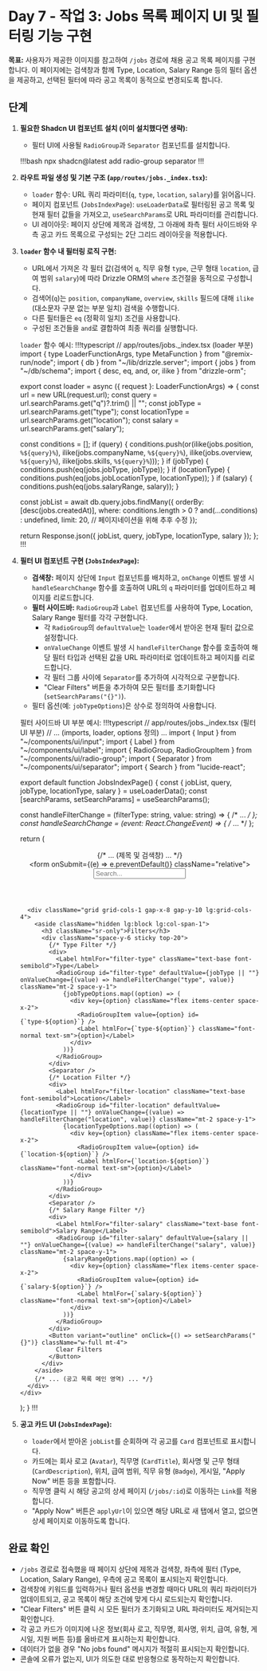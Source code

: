 # Day 7 - 작업 3: Jobs 목록 페이지 UI 및 필터링 기능 구현

**목표:** 사용자가 제공한 이미지를 참고하여 `/jobs` 경로에 채용 공고 목록 페이지를 구현합니다. 이 페이지에는 검색창과 함께 Type, Location, Salary Range 등의 필터 옵션을 제공하고, 선택된 필터에 따라 공고 목록이 동적으로 변경되도록 합니다.

## 단계

1.  **필요한 Shadcn UI 컴포넌트 설치 (이미 설치했다면 생략):**
    *   필터 UI에 사용될 `RadioGroup`과 `Separator` 컴포넌트를 설치합니다.

    !!!bash
    npx shadcn@latest add radio-group separator
    !!!

2.  **라우트 파일 생성 및 기본 구조 (`app/routes/jobs._index.tsx`):**
    *   `loader` 함수: URL 쿼리 파라미터(`q`, `type`, `location`, `salary`)를 읽어옵니다.
    *   페이지 컴포넌트 (`JobsIndexPage`): `useLoaderData`로 필터링된 공고 목록 및 현재 필터 값들을 가져오고, `useSearchParams`로 URL 파라미터를 관리합니다.
    *   UI 레이아웃: 페이지 상단에 제목과 검색창, 그 아래에 좌측 필터 사이드바와 우측 공고 카드 목록으로 구성되는 2단 그리드 레이아웃을 적용합니다.

3.  **`loader` 함수 내 필터링 로직 구현:**
    *   URL에서 가져온 각 필터 값(검색어 `q`, 직무 유형 `type`, 근무 형태 `location`, 급여 범위 `salary`)에 따라 Drizzle ORM의 `where` 조건절을 동적으로 구성합니다.
    *   검색어(`q`)는 `position`, `companyName`, `overview`, `skills` 필드에 대해 `ilike` (대소문자 구분 없는 부분 일치) 검색을 수행합니다.
    *   다른 필터들은 `eq` (정확히 일치) 조건을 사용합니다.
    *   구성된 조건들을 `and`로 결합하여 최종 쿼리를 실행합니다.

    `loader` 함수 예시:
    !!!typescript
    // app/routes/jobs._index.tsx (loader 부분)
    import { type LoaderFunctionArgs, type MetaFunction } from "@remix-run/node";
    import { db } from "~/lib/drizzle.server";
    import { jobs } from "~/db/schema";
    import { desc, eq, and, or, ilike } from "drizzle-orm";

    export const loader = async ({ request }: LoaderFunctionArgs) => {
      const url = new URL(request.url);
      const query = url.searchParams.get("q")?.trim() || "";
      const jobType = url.searchParams.get("type");
      const locationType = url.searchParams.get("location");
      const salary = url.searchParams.get("salary");

      const conditions = [];
      if (query) {
        conditions.push(or(ilike(jobs.position, `%${query}%`), ilike(jobs.companyName, `%${query}%`), ilike(jobs.overview, `%${query}%`), ilike(jobs.skills, `%${query}%`)));
      }
      if (jobType) {
        conditions.push(eq(jobs.jobType, jobType));
      }
      if (locationType) {
        conditions.push(eq(jobs.jobLocationType, locationType));
      }
      if (salary) {
        conditions.push(eq(jobs.salaryRange, salary));
      }

      const jobList = await db.query.jobs.findMany({
        orderBy: [desc(jobs.createdAt)],
        where: conditions.length > 0 ? and(...conditions) : undefined,
        limit: 20, // 페이지네이션을 위해 추후 수정
      });

      return Response.json({ jobList, query, jobType, locationType, salary });
    };
    !!!

4.  **필터 UI 컴포넌트 구현 (`JobsIndexPage`):**
    *   **검색창:** 페이지 상단에 `Input` 컴포넌트를 배치하고, `onChange` 이벤트 발생 시 `handleSearchChange` 함수를 호출하여 URL의 `q` 파라미터를 업데이트하고 페이지를 리로드합니다.
    *   **필터 사이드바:** `RadioGroup`과 `Label` 컴포넌트를 사용하여 Type, Location, Salary Range 필터를 각각 구현합니다.
        *   각 `RadioGroup`의 `defaultValue`는 `loader`에서 받아온 현재 필터 값으로 설정합니다.
        *   `onValueChange` 이벤트 발생 시 `handleFilterChange` 함수를 호출하여 해당 필터 타입과 선택된 값을 URL 파라미터로 업데이트하고 페이지를 리로드합니다.
        *   각 필터 그룹 사이에 `Separator`를 추가하여 시각적으로 구분합니다.
        *   "Clear Filters" 버튼을 추가하여 모든 필터를 초기화합니다 (`setSearchParams("{}")`).
    *   필터 옵션(예: `jobTypeOptions`)은 상수로 정의하여 사용합니다.

    필터 사이드바 UI 부분 예시:
    !!!typescript
    // app/routes/jobs._index.tsx (필터 UI 부분)
    // ... (imports, loader, options 정의) ...
    import { Input } from "~/components/ui/input";
    import { Label } from "~/components/ui/label";
    import { RadioGroup, RadioGroupItem } from "~/components/ui/radio-group";
    import { Separator } from "~/components/ui/separator";
    import { Search } from "lucide-react";

    export default function JobsIndexPage() {
      const { jobList, query, jobType, locationType, salary } = useLoaderData<typeof loader>();
      const [searchParams, setSearchParams] = useSearchParams();

      const handleFilterChange = (filterType: string, value: string) => { /* ... */ };
      const handleSearchChange = (event: React.ChangeEvent<HTMLInputElement>) => { /* ... */ };

      return (
        <div className="container mx-auto max-w-7xl px-4 py-8">
          <header className="mb-10">
            {/* ... (제목 및 검색창) ... */}
            <div className="mt-6 max-w-xl mx-auto">
              <form onSubmit={(e) => e.preventDefault()} className="relative">
                <Input type="search" name="q" defaultValue={query} onChange={handleSearchChange} placeholder="Search..." />
                <Search className="absolute left-3 top-1/2 h-5 w-5 -translate-y-1/2 text-muted-foreground" />
              </form>
            </div>
          </header>

          <div className="grid grid-cols-1 gap-x-8 gap-y-10 lg:grid-cols-4">
            <aside className="hidden lg:block lg:col-span-1">
              <h3 className="sr-only">Filters</h3>
              <div className="space-y-6 sticky top-20">
                {/* Type Filter */}
                <div>
                  <Label htmlFor="filter-type" className="text-base font-semibold">Type</Label>
                  <RadioGroup id="filter-type" defaultValue={jobType || ""} onValueChange={(value) => handleFilterChange("type", value)} className="mt-2 space-y-1">
                    {jobTypeOptions.map((option) => (
                      <div key={option} className="flex items-center space-x-2">
                        <RadioGroupItem value={option} id={`type-${option}`} />
                        <Label htmlFor={`type-${option}`} className="font-normal text-sm">{option}</Label>
                      </div>
                    ))}
                  </RadioGroup>
                </div>
                <Separator />
                {/* Location Filter */}
                <div>
                  <Label htmlFor="filter-location" className="text-base font-semibold">Location</Label>
                  <RadioGroup id="filter-location" defaultValue={locationType || ""} onValueChange={(value) => handleFilterChange("location", value)} className="mt-2 space-y-1">
                    {locationTypeOptions.map((option) => (
                      <div key={option} className="flex items-center space-x-2">
                        <RadioGroupItem value={option} id={`location-${option}`} />
                        <Label htmlFor={`location-${option}`} className="font-normal text-sm">{option}</Label>
                      </div>
                    ))}
                  </RadioGroup>
                </div>
                <Separator />
                {/* Salary Range Filter */}
                <div>
                  <Label htmlFor="filter-salary" className="text-base font-semibold">Salary Range</Label>
                  <RadioGroup id="filter-salary" defaultValue={salary || ""} onValueChange={(value) => handleFilterChange("salary", value)} className="mt-2 space-y-1">
                    {salaryRangeOptions.map((option) => (
                      <div key={option} className="flex items-center space-x-2">
                        <RadioGroupItem value={option} id={`salary-${option}`} />
                        <Label htmlFor={`salary-${option}`} className="font-normal text-sm">{option}</Label>
                      </div>
                    ))}
                  </RadioGroup>
                </div>
                <Button variant="outline" onClick={() => setSearchParams("{}")} className="w-full mt-4">
                  Clear Filters
                </Button>
              </div>
            </aside>
            {/* ... (공고 목록 메인 영역) ... */}
          </div>
        </div>
      );
    }
    !!!

5.  **공고 카드 UI (`JobsIndexPage`):**
    *   `loader`에서 받아온 `jobList`를 순회하며 각 공고를 `Card` 컴포넌트로 표시합니다.
    *   카드에는 회사 로고 (`Avatar`), 직무명 (`CardTitle`), 회사명 및 근무 형태 (`CardDescription`), 위치, 급여 범위, 직무 유형 (`Badge`), 게시일, "Apply Now" 버튼 등을 포함합니다.
    *   직무명 클릭 시 해당 공고의 상세 페이지 (`/jobs/:id`)로 이동하는 `Link`를 적용합니다.
    *   "Apply Now" 버튼은 `applyUrl`이 있으면 해당 URL로 새 탭에서 열고, 없으면 상세 페이지로 이동하도록 합니다.

## 완료 확인

*   `/jobs` 경로로 접속했을 때 페이지 상단에 제목과 검색창, 좌측에 필터 (Type, Location, Salary Range), 우측에 공고 목록이 표시되는지 확인합니다.
*   검색창에 키워드를 입력하거나 필터 옵션을 변경할 때마다 URL의 쿼리 파라미터가 업데이트되고, 공고 목록이 해당 조건에 맞게 다시 로드되는지 확인합니다.
*   "Clear Filters" 버튼 클릭 시 모든 필터가 초기화되고 URL 파라미터도 제거되는지 확인합니다.
*   각 공고 카드가 이미지에 나온 정보(회사 로고, 직무명, 회사명, 위치, 급여, 유형, 게시일, 지원 버튼 등)를 올바르게 표시하는지 확인합니다.
*   데이터가 없을 경우 "No jobs found" 메시지가 적절히 표시되는지 확인합니다.
*   콘솔에 오류가 없는지, UI가 의도한 대로 반응형으로 동작하는지 확인합니다.
